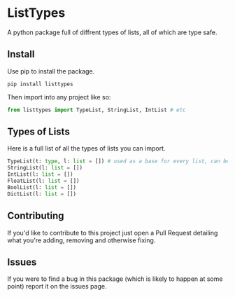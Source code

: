 # ListTypes
A python package full of diffrent types of lists, all of which are type safe.

## Install
Use pip to install the package.
```
pip install listtypes
```

Then import into any project like so:
```py
from listtypes import TypeList, StringList, IntList # etc
```

## Types of Lists
Here is a full list of all the types of lists you can import.
```py
TypeList(t: type, l: list = []) # used as a base for every list, can be used to make custom lists of a certian type.
StringList(l: list = [])
IntList(l: list = [])
FloatList(l: list = [])
BoolList(l: list = [])
DictList(l: list = [])
```

## Contributing
If you'd like to contribute to this project just open a Pull Request detailing what you're adding, removing and otherwise fixing.

## Issues
If you were to find a bug in this package (which is likely to happen at some point) report it on the issues page.
